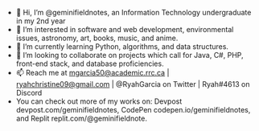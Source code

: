 - 👋 Hi, I’m @geminifieldnotes, an Information Technology undergraduate in my 2nd year
- 👀 I’m interested in software and web development, environmental issues, astronomy, art, books, music, and anime. 
- 🌱 I’m currently learning Python, algorithms, and data structures.
- 💞️ I’m looking to collaborate on projects which call for Java, C#, PHP, front-end stack, and database proficiencies.
- 📫 Reach me at mgarcia50@academic.rrc.ca | ryahchristine09@gmail.com | @RyahGarcia on Twitter | Ryah#4613 on Discord
- You can check out more of my works on:  Devpost devpost.com/geminifieldnotes, CodePen codepen.io/geminifieldnotes, and Replit replit.com/@geminifieldnote.

<!---
geminifieldnotes/geminifieldnotes is a ✨ special ✨ repository because its `README.md` (this file) appears on your GitHub profile.
You can click the Preview link to take a look at your changes.
--->

